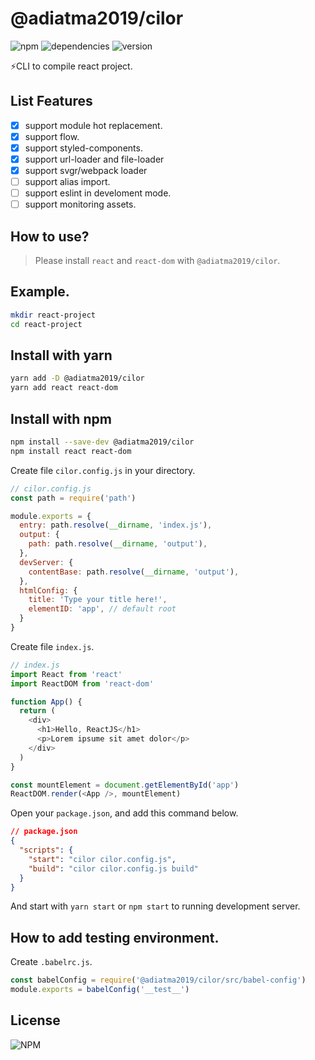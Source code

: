 # @adiatma2019/cilor

![npm](https://img.shields.io/npm/dm/@adiatma2019/cilor)
![dependencies](https://img.shields.io/librariesio/release/npm/@adiatma2019/cilor)
![version](https://img.shields.io/npm/v/@adiatma2019/cilor)

⚡️CLI to compile react project.

## List Features

+ [x] support module hot replacement.
+ [x] support flow.
+ [x] support styled-components.
+ [x] support url-loader and file-loader
+ [x] support svgr/webpack loader
+ [ ] support alias import.
+ [ ] support eslint in develoment mode.
+ [ ] support monitoring assets.

## How to use?

> Please install `react` and `react-dom` with `@adiatma2019/cilor`.

## Example.

```bash
mkdir react-project
cd react-project
```

## Install with yarn
```bash
yarn add -D @adiatma2019/cilor
yarn add react react-dom
```
## Install with npm

```bash
npm install --save-dev @adiatma2019/cilor
npm install react react-dom
```

Create file `cilor.config.js` in your directory.

```js
// cilor.config.js
const path = require('path')

module.exports = {
  entry: path.resolve(__dirname, 'index.js'),
  output: {
    path: path.resolve(__dirname, 'output'),
  },
  devServer: {
    contentBase: path.resolve(__dirname, 'output'),
  },
  htmlConfig: {
    title: 'Type your title here!',
    elementID: 'app', // default root
  }
}
```

Create file `index.js`.

```js
// index.js
import React from 'react'
import ReactDOM from 'react-dom'

function App() {
  return (
    <div>
      <h1>Hello, ReactJS</h1>
      <p>Lorem ipsume sit amet dolor</p>
    </div>
  )
}

const mountElement = document.getElementById('app')
ReactDOM.render(<App />, mountElement)
```

Open your `package.json`, and add this command below.
```json
// package.json
{
  "scripts": {
    "start": "cilor cilor.config.js",
    "build": "cilor cilor.config.js build"
  }
}
```

And start with `yarn start` or `npm start` to running development server.

## How to add testing environment.
Create `.babelrc.js`.
```js
const babelConfig = require('@adiatma2019/cilor/src/babel-config')
module.exports = babelConfig('__test__')
```

## License

![NPM](https://img.shields.io/npm/l/@adiatma2019/cilor)
